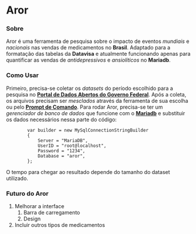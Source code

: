 # Aror

### Sobre

Aror é uma ferramenta de pesquisa sobre o impacto de eventos *mundiais* e *nacionais* nas vendas de medicamentos no **Brasil**.
Adaptado para a formatação das tabelas da **Datavisa** e atualmente funcionando apenas para quantificar as vendas de *antidepressivos* e *ansiolíticos* no **Mariadb**.

### Como Usar

Primeiro, precisa-se coletar os *datasets* do período escolhido para a pesquisa no **[Portal de Dados Abertos do Governo Federal](https://dados.gov.br/)**.
Após a coleta, os arquivos precisam ser *mesclados* através da ferramenta de sua escolha ou pelo **[Prompt de Comando](https://thiagottss.wordpress.com/2018/12/12/como-juntar-merge-varios-arquivos-csv-em-um-unico-arquivo-csv/#:~:text=SOLU%C3%87%C3%83O%3A,em%20um%20%C3%BAnico%20arquivo%20novo.)**.
Para rodar Aror, precisa-se ter um *gerenciador de banco de dados* que funcione com o **[Mariadb](https://mariadb.com/kb/pt-br/sobre-o-mariadb/)** e substituir os dados necessários nessa parte do código:


            var builder = new MySqlConnectionStringBuilder
            {
                Server = "MariaDB",
                UserID = "root@localhost",
                Password = "1234",
                Database = "aror",
            };


O tempo para chegar ao resultado depende do tamanho do dataset utilizado.

### Futuro do Aror

1. Melhorar a interface
     1. Barra de carregamento
     2. Design
2. Incluir outros tipos de medicamentos
